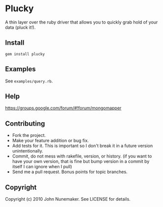 # Plucky

A thin layer over the ruby driver that allows you to quickly grab hold of your data (pluck it!).

## Install

```
gem install plucky
```

## Examples

See `examples/query.rb`.

## Help

https://groups.google.com/forum/#!forum/mongomapper

## Contributing

* Fork the project.
* Make your feature addition or bug fix.
* Add tests for it. This is important so I don't break it in a future version unintentionally.
* Commit, do not mess with rakefile, version, or history. (if you want to have your own version, that is fine but bump version in a commit by itself I can ignore when I pull)
* Send me a pull request. Bonus points for topic branches.

## Copyright

Copyright (c) 2010 John Nunemaker. See LICENSE for details.
